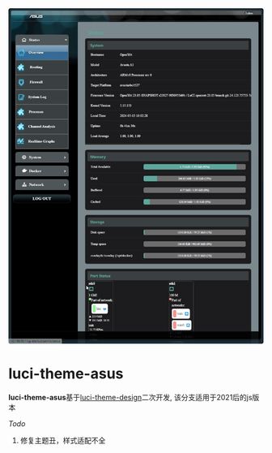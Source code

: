 <img src="./preview/home.png"/> 

# luci-theme-asus

**luci-theme-asus**基于[luci-theme-design](https://github.com/gngpp/luci-theme-design)二次开发, 该分支适用于2021后的js版本

*Todo*
1. 修复主题丑，样式适配不全
